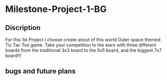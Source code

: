 # Milestone-Project-1-BG
## Discription
For this 1st Project I choose create anout of this world Outer space themed Tic Tac Toe game.  Take your competition to the stars with three different boards from the traditional 3x3 board to the 5x5 board, and the biggest 7x7 board!!!

## bugs and future plans

